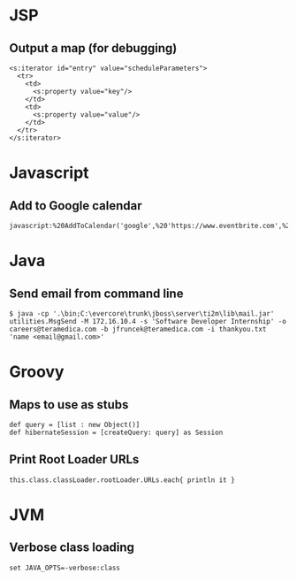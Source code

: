 # JSP #

## Output a map (for debugging) ##

```
<s:iterator id="entry" value="scheduleParameters">
  <tr>
    <td>
      <s:property value="key"/>
    </td>
    <td>
      <s:property value="value"/>
    </td>
  </tr>
</s:iterator>
```

# Javascript #

## Add to Google calendar ##

```
javascript:%20AddToCalendar('google',%20'https://www.eventbrite.com',%20'580571505',%20'');
```

# Java #

## Send email from command line ##
```
$ java -cp '.\bin;C:\evercore\trunk\jboss\server\ti2m\lib\mail.jar' utilities.MsgSend -M 172.16.10.4 -s 'Software Developer Internship' -o careers@teramedica.com -b jfruncek@teramedica.com -i thankyou.txt 'name <email@gmail.com>'
```

# Groovy #

## Maps to use as stubs ##

```
def query = [list : new Object()]
def hibernateSession = [createQuery: query] as Session
```

## Print Root Loader URLs ##

```
this.class.classLoader.rootLoader.URLs.each{ println it }
```

# JVM #

## Verbose class loading ##

```
set JAVA_OPTS=-verbose:class
```
